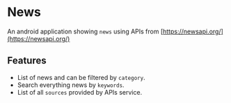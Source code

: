 # News

An android application showing `news` using APIs from [https://newsapi.org/](https://newsapi.org/)

## Features

- List of news and can be filtered by `category`.
- Search everything news by `keywords`.
- List of all `sources` provided by APIs service.
